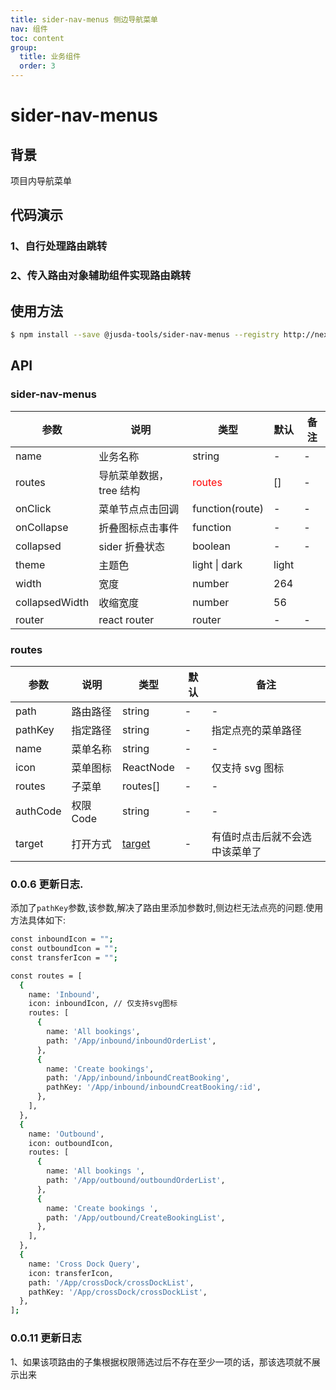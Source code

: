 ```yaml
---
title: sider-nav-menus 侧边导航菜单
nav: 组件
toc: content
group: 
  title: 业务组件
  order: 3
---
```

# sider-nav-menus

## 背景

项目内导航菜单

## 代码演示

### 1、自行处理路由跳转

<code iframe="true" src="../../demo/sider-nav-menus/sider-nav-menus.tsx"></code>

### 2、传入路由对象辅助组件实现路由跳转

<code iframe="true" src="../../demo/sider-nav-menus/sider-nav-menus-2.tsx"></code>

## 使用方法

```bash
$ npm install --save @jusda-tools/sider-nav-menus --registry http://nexus.jusda.int/verdaccio/
```

## API

### sider-nav-menus

| 参数           | 说明                    | 类型                                  | 默认  | 备注 |
| -------------- | ----------------------- | ------------------------------------- | ----- | ---- |
| name           | 业务名称                | string                                | -     | -    |
| routes         | 导航菜单数据，tree 结构   | <font color=red>routes</font>       | []    | -    |
| onClick        | 菜单节点点击回调        | function(route)                       | -     | -    |
| onCollapse     | 折叠图标点击事件        | function                              | -     | -    |
| collapsed      | sider 折叠状态          | boolean                               | -     | -    |
| theme          | 主题色                  | light \| dark                         | light |      |
| width          | 宽度                    | number                                | 264   |      |
| collapsedWidth | 收缩宽度                | number                                | 56    |      |
| router         | react router            | router                                | -     | -    |

### routes

| 参数     | 说明      | 类型                                                                   | 默认 | 备注               |
| -------- | --------- | ---------------------------------------------------------------------- | ---- | ------------------ |
| path     | 路由路径  | string                                                                 | -    | -                  |
| pathKey  | 指定路径  | string                                                                 | -    | 指定点亮的菜单路径 |
| name     | 菜单名称  | string                                                                 | -    | -                  |
| icon     | 菜单图标  | ReactNode                                                              | -    | 仅支持 svg 图标    |
| routes   | 子菜单    | routes[]                                                               | -    | -                  |
| authCode | 权限 Code | string                                                                 | -    | -                  |
| target   | 打开方式  | [target](https://developer.mozilla.org/zh-CN/docs/Web/API/Window/open) | -    | 有值时点击后就不会选中该菜单了                  |



### 0.0.6 更新日志.

添加了`pathKey`参数,该参数,解决了路由里添加参数时,侧边栏无法点亮的问题.使用方法具体如下:

```bash
const inboundIcon = "";
const outboundIcon = "";
const transferIcon = "";

const routes = [
  {
    name: 'Inbound',
    icon: inboundIcon, // 仅支持svg图标
    routes: [
      {
        name: 'All bookings',
        path: '/App/inbound/inboundOrderList',
      },
      {
        name: 'Create bookings',
        path: '/App/inbound/inboundCreatBooking',
        pathKey: '/App/inbound/inboundCreatBooking/:id',
      },
    ],
  },
  {
    name: 'Outbound',
    icon: outboundIcon,
    routes: [
      {
        name: 'All bookings ',
        path: '/App/outbound/outboundOrderList',
      },
      {
        name: 'Create bookings ',
        path: '/App/outbound/CreateBookingList',
      },
    ],
  },
  {
    name: 'Cross Dock Query',
    icon: transferIcon,
    path: '/App/crossDock/crossDockList',
    pathKey: '/App/crossDock/crossDockList',
  },
];
```

### 0.0.11 更新日志
1、如果该项路由的子集根据权限筛选过后不存在至少一项的话，那该选项就不展示出来